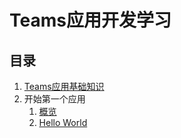 # Teams应用开发学习

## 目录

1. [Teams应用基础知识](../Teams-Dev-Learn/notes/1.apps-basic.md)
2. 开始第一个应用
    1. [概览](notes/2.first-app/1.overview.md)
    2. [Hello World](notes/2.first-app/2.helloworld.md)